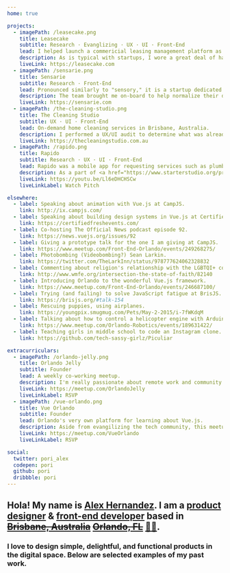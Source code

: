 ```yaml
---
home: true

projects: 
  - imagePath: /leasecake.png
    title: Leasecake
    subtitle: Research · Evanglizing · UX · UI · Front-End
    lead: I helped launch a commericial leasing management platform as part of Techstars Global Startup Weekend 2017. <a href="https://www.techstars.com/content/accelerators/techstars-global-startup-weekend-announcing-winner-global-showcase/">We won the whole planet!</a>
    description: As is typical with startups, I wore a great deal of hats. Fortunately, I had the privilege of being able to lead the product side, talking to customers, testing interfaces, and building the real thing.
    liveLink: https://leasecake.com
  - imagePath: /sensarie.png
    title: Sensarie
    subtitle: Research · Front-End
    lead: Pronounced similarly to "sensory," it is a startup dedicated to helping you find the perfect neighborhood in Orlando, Florida.
    description: The team brought me on-board to help normalize their development processes and technical infrastructure. Aside from lending expertise, I built and refined their on-boarding experience.
    liveLink: https://sensarie.com
  - imagePath: /the-cleaning-studio.png
    title: The Cleaning Studio
    subtitle: UX · UI · Front-End
    lead: On-demand home cleaning services in Brisbane, Australia.
    description: I performed a UX/UI audit to determine what was already in place with their platform. along with evolving the visual language of the product, I used existing customer data to design their on-boarding experience. 
    liveLink: https://thecleaningstudio.com.au
  - imagePath: /rapido.png
    title: Rapido
    subtitle: Research · UX · UI · Front-End
    lead: Rapido was a mobile app for requesting services such as plumbing, electric, and HVAC. 
    description: As a part of <a href="https://www.starterstudio.org/programs/accelerators/">Starter Studio Accelerator 1.0</a>, I spent my time conducting user interviews, designing, building, and marketing. I had the pleasure of being featured on <a href="https://www.bizjournals.com/orlando/news/2015/07/29/plumbers-electricians-etc-may-get-more-customers.html" target="_blank">a few</a> <a href="http://www.orlandosentinel.com/business/technology/tech_check/os-rapido-launches-mobile-application-20150730-post.html" target="_blank">different</a> <a href="http://www.mynews13.com/fl/orlando/news/2015/8/3/rapido_app_orlando.html" target="_target">news outlets</a>.
    liveLink: https://youtu.be/Ll6eDHCHSCw
    liveLinkLabel: Watch Pitch

elsewhere: 
  - label: Speaking about animation with Vue.js at CampJS.
    link: http://ix.campjs.com/
  - label: Speaking about building design systems in Vue.js at Certified Fresh Events (date pending).
    link: https://certifiedfreshevents.com/
  - label: Co-hosting The Official News podcast episode 92.
    link: https://news.vuejs.org/issues/92
  - label: Giving a prototype talk for the one I am giving at CampJS.
    link: https://www.meetup.com/Front-End-Orlando/events/249268275/
  - label: Photobombing (Videobombing?) Sean Larkin.
    link: https://twitter.com/TheLarkInn/status/978777624062328832
  - label: Commenting about religion's relationship with the LGBTQI+ community on a public radio show.
    link: http://www.wmfe.org/intersection-the-state-of-faith/82140
  - label: Introducing Orlando to the wonderful Vue.js framework. 
    link: https://www.meetup.com/Front-End-Orlando/events/246687100/
  - label: Trying (and failing) to solve JavaScript fatigue at BrisJS.
    link: https://brisjs.org/#talk-154
  - label: Rescuing puppies, using airplanes.
    link: https://youngpix.smugmug.com/Pets/May-2-2015/i-7fWKdqM
  - label: Talking about how to control a helicopter engine with Arduino and Android. 
    link: https://www.meetup.com/Orlando-Robotics/events/189631422/
  - label: Teaching girls in middle school to code an Instagram clone.
    link: https://github.com/tech-sassy-girlz/Piculiar

extracurriculars: 
  - imagePath: /orlando-jelly.png
    title: Orlando Jelly
    subtitle: Founder
    lead: A weekly co-working meetup.
    description: I'm really passionate about remote work and community. Orlando Jelly was founded to bring professionals together at their own leisure. It's more about a human connection than it is work, as life should be.
    liveLink: https://meetup.com/OrlandoJelly
    liveLinkLabel: RSVP
  - imagePath: /vue-orlando.png
    title: Vue Orlando
    subtitle: Founder
    lead: Orlando's very own platform for learning about Vue.js. 
    description: Aside from evangilizing the tech community, this meetup is dedicated to promoting diversity. We're so passionate about it, we made the logo a rainbow!
    liveLink: https://meetup.com/VueOrlando
    liveLinkLabel: RSVP

social:
  twitter: pori_alex
  codepen: pori
  github: pori
  dribbble: pori
---
```


## Hola! My name is [Alex Hernandez](/about.html). I am a [product designer](/design.html) & [front-end developer](/dev.html) based in [~~Brisbane, Australia~~](/brisbane.html) [ ~~Orlando, FL~~](/orlando.html) [:woman_shrugging:](/next.html).

### I love to design simple, delightful, and functional products in the digital space. Below are selected examples of my past work.
